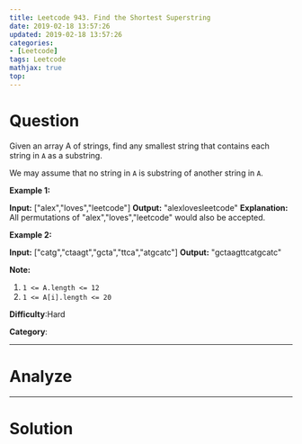```yaml
---
title: Leetcode 943. Find the Shortest Superstring
date: 2019-02-18 13:57:26
updated: 2019-02-18 13:57:26
categories: 
- [Leetcode]
tags: Leetcode
mathjax: true
top:
---
```


# Question

Given an array A of strings, find any smallest string that contains each string in  `A`  as a substring.

We may assume that no string in  `A`  is substring of another string in  `A`.

**Example 1:**

**Input:** ["alex","loves","leetcode"]
**Output:** "alexlovesleetcode"
**Explanation:** All permutations of "alex","loves","leetcode" would also be accepted.

**Example 2:**

**Input:** ["catg","ctaagt","gcta","ttca","atgcatc"]
**Output:** "gctaagttcatgcatc"

**Note:**

1. `1 <= A.length <= 12`
2. `1 <= A[i].length <= 20`

**Difficulty**:Hard

**Category**:

<!-- more -->

------------

# Analyze

------------

# Solution

```cpp

```